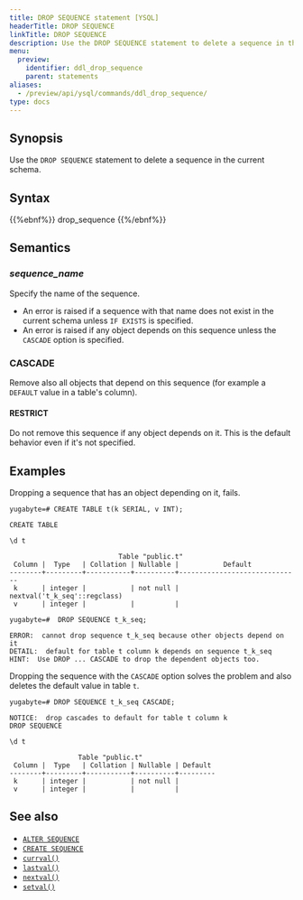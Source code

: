 ```yaml
---
title: DROP SEQUENCE statement [YSQL]
headerTitle: DROP SEQUENCE
linkTitle: DROP SEQUENCE
description: Use the DROP SEQUENCE statement to delete a sequence in the current schema.
menu:
  preview:
    identifier: ddl_drop_sequence
    parent: statements
aliases:
  - /preview/api/ysql/commands/ddl_drop_sequence/
type: docs
---
```


## Synopsis

Use the `DROP SEQUENCE` statement to delete a sequence in the current schema.

## Syntax

{{%ebnf%}}
  drop_sequence
{{%/ebnf%}}

## Semantics

### *sequence_name*

Specify the name of the sequence.

- An error is raised if a sequence with that name does not exist in the current schema unless `IF EXISTS` is specified.
- An error is raised if any object depends on this sequence unless the `CASCADE` option is specified.

### CASCADE

Remove also all objects that depend on this sequence (for example a `DEFAULT` value in a table's column).

#### RESTRICT

Do not remove this sequence if any object depends on it. This is the default behavior even if it's not specified.

## Examples

Dropping a sequence that has an object depending on it, fails.

```plpgsql
yugabyte=# CREATE TABLE t(k SERIAL, v INT);
```

```
CREATE TABLE
```

```plpgsql
\d t
```

```
                           Table "public.t"
 Column |  Type   | Collation | Nullable |           Default
--------+---------+-----------+----------+------------------------------
 k      | integer |           | not null | nextval('t_k_seq'::regclass)
 v      | integer |           |          |
```

```plpgsql
yugabyte=#  DROP SEQUENCE t_k_seq;
```

```
ERROR:  cannot drop sequence t_k_seq because other objects depend on it
DETAIL:  default for table t column k depends on sequence t_k_seq
HINT:  Use DROP ... CASCADE to drop the dependent objects too.
```

Dropping the sequence with the `CASCADE` option solves the problem and also deletes the default value in table `t`.

```plpgsql
yugabyte=# DROP SEQUENCE t_k_seq CASCADE;
```

```
NOTICE:  drop cascades to default for table t column k
DROP SEQUENCE
```

```plpgsql
\d t
```

```
                 Table "public.t"
 Column |  Type   | Collation | Nullable | Default
--------+---------+-----------+----------+---------
 k      | integer |           | not null |
 v      | integer |           |          |

```

## See also

- [`ALTER SEQUENCE`](../ddl_alter_sequence)
- [`CREATE SEQUENCE`](../ddl_create_sequence)
- [`currval()`](../../../exprs/func_currval)
- [`lastval()`](../../../exprs/func_lastval)
- [`nextval()`](../../../exprs/func_nextval)
- [`setval()`](../../../exprs/func_setval)
